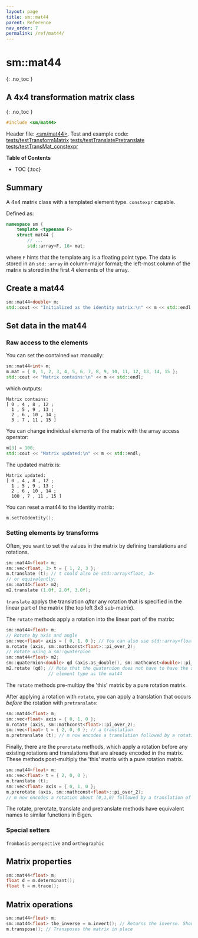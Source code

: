 ```yaml
---
layout: page
title: sm::mat44
parent: Reference
nav_order: 7
permalink: /ref/mat44/
---
```

# sm::mat44
{: .no_toc }
## A 4x4 transformation matrix class
{: .no_toc }
```c++
#include <sm/mat44>
```

Header file: [<sm/mat44>](https://github.com/sebsjames/maths/blob/main/sm/mat44). Test and example code:  [tests/testTransformMatrix](https://github.com/sebsjames/maths/blob/main/tests/testTransformMatrix.cpp) [tests/testTranslatePretranslate](https://github.com/sebsjames/maths/blob/main/tests/testTranslatePretranslate.cpp) [tests/testTransMat_constexpr](https://github.com/sebsjames/maths/blob/main/tests/testTransMat_constexpr.cpp)

**Table of Contents**

- TOC
{:toc}

## Summary
A 4x4 matrix class with a templated element type. `constexpr` capable.

Defined as:
```c++
namespace sm {
    template <typename F>
    struct mat44 {
        // ...
        std::array<F, 16> mat;
```
where `F` hints that the template arg is a floating point type. The data is stored in an `std::array` in column-major format; the left-most column of the matrix is stored in the first 4 elements of the array.

## Create a mat44

```c++
sm::mat44<double> m;
std::cout << "Initialized as the identity matrix:\n" << m << std::endl;
```

## Set data in the mat44

### Raw access to the elements

You can set the contained `mat` manually:
```c++
sm::mat44<int> m;
m.mat = { 0, 1, 2, 3, 4, 5, 6, 7, 8, 9, 10, 11, 12, 13, 14, 15 };
std::cout << "Matrix contains:\n" << m << std::endl;
```
which outputs:
```
Matrix contains:
[ 0 , 4 , 8 , 12 ;
  1 , 5 , 9 , 13 ;
  2 , 6 , 10 , 14 ;
  3 , 7 , 11 , 15 ]
```

You can change individual elements of the matrix with the array access operator:
```c++
m[3] = 100;
std::cout << "Matrix updated:\n" << m << std::endl;
```

The updated matrix is:
```
Matrix updated:
[ 0 , 4 , 8 , 12 ;
  1 , 5 , 9 , 13 ;
  2 , 6 , 10 , 14 ;
  100 , 7 , 11 , 15 ]
```

You can reset a mat44 to the identity matrix:
```c++
m.setToIdentity();
```

### Setting elements by transforms

Often, you want to set the values in the matrix by defining translations and rotations.

```c++
sm::mat44<float> m;
sm::vec<float, 3> t = { 1, 2, 3 };
m.translate (t); // t could also be std::array<float, 3>
// or equivalently:
sm::mat44<float> m2;
m2.translate (1.0f, 2.0f, 3.0f);
```

`translate` applys the translation *after* any rotation that is
specified in the linear part of the matrix (the top left 3x3 sub-matrix).

The `rotate` methods apply a rotation into the linear part of the matrix:

```c++
sm::mat44<float> m;
// Rotate by axis and angle
sm::vec<float> axis = { 0, 1, 0 }; // You can also use std::array<float, 3>
m.rotate (axis, sm::mathconst<float>::pi_over_2);
// Rotate using a sm::quaternion
sm::mat44<float> m2;
sm::quaternion<double> qd (axis.as_double(), sm::mathconst<double>::pi_over_4);
m2.rotate (qd); // Note that the quaternion does not have to have the same
                // element type as the mat44
```

The `rotate` methods pre-multipy the 'this' matrix by a pure rotation matrix.

After applying a rotation with `rotate`, you can apply a translation that occurs *before* the rotation with `pretranslate`:

```c++
sm::mat44<float> m;
sm::vec<float> axis = { 0, 1, 0 };
m.rotate (axis, sm::mathconst<float>::pi_over_2);
sm::vec<float> t = { 2, 0, 0 }; // a translation
m.pretranslate (t); // m now encodes a translation followed by a rotation about (0,1,0)
```

Finally, there are the `prerotate` methods, which apply a rotation
before any existing rotations and translations that are already
encoded in the matrix. These methods post-multiply the 'this' matrix
with a pure rotation matrix.

```c++
sm::mat44<float> m;
sm::vec<float> t = { 2, 0, 0 };
m.translate (t);
sm::vec<float> axis = { 0, 1, 0 };
m.prerotate (axis, sm::mathconst<float>::pi_over_2);
// m now encodes a rotation about (0,1,0) followed by a translation of (2,0,0)
```

The rotate, prerotate, translate and pretranslate methods have equivalent names to similar functions in Eigen.

### Special setters

`frombasis` `perspective` and `orthographic`

## Matrix properties

```c++
sm::mat44<float> m;
float d = m.determinant();
float t = m.trace();
```

## Matrix operations

```c++
sm::mat44<float> m;
sm::mat44<float> the_inverse = m.invert(); // Returns the inverse. Should be called inverse.
m.transpose(); // Transposes the matrix in place